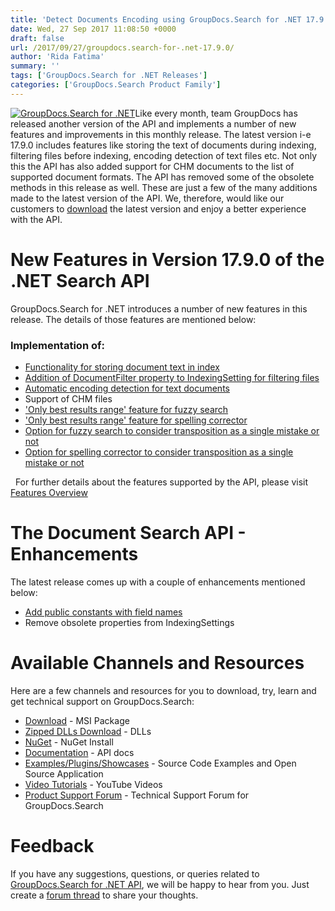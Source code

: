 ```yaml
---
title: 'Detect Documents Encoding using GroupDocs.Search for .NET 17.9.0'
date: Wed, 27 Sep 2017 11:08:50 +0000
draft: false
url: /2017/09/27/groupdocs.search-for-.net-17.9.0/
author: 'Rida Fatima'
summary: ''
tags: ['GroupDocs.Search for .NET Releases']
categories: ['GroupDocs.Search Product Family']
---
```


[![GroupDocs.Search for .NET](http://blog.groupdocs.com/wp-content/uploads/sites/4/2017/04/groupdocs-search-net.png)](https://www.groupdocs.com/products/search/net)Like every month, team GroupDocs has released another version of the API and implements a number of new features and improvements in this monthly release. The latest version i-e 17.9.0 includes features like storing the text of documents during indexing, filtering files before indexing, encoding detection of text files etc. Not only this the API has also added support for CHM documents to the list of supported document formats. The API has removed some of the obsolete methods in this release as well. These are just a few of the many additions made to the latest version of the API. We, therefore, would like our customers to [download](https://downloads.groupdocs.com/search/net/new-releases/groupdocs.search-for-.net-17.9.0/) the latest version and enjoy a better experience with the API.

# New Features in Version 17.9.0 of the .NET Search API

GroupDocs.Search for .NET introduces a number of new features in this release. The details of those features are mentioned below:

### Implementation of:

*   [Functionality for storing document text in index](https://docs.groupdocs.com/search/net)
*   [Addition of DocumentFilter property to IndexingSetting for filtering files](https://docs.groupdocs.com/search/net)
*   [Automatic encoding detection for text documents](https://docs.groupdocs.com/search/net)
*   Support of CHM files
*   ['Only best results range' feature for fuzzy search](https://docs.groupdocs.com/display/searchnet/Fuzzy+Search#FuzzySearch-OnlyBestResultsRangeOptionforFuzzySearch)
*   ['Only best results range' feature for spelling corrector](https://docs.groupdocs.com/search/net)
*   [Option for fuzzy search to consider transposition as a single mistake or not](https://docs.groupdocs.com/display/searchnet/Fuzzy+Search#FuzzySearch-ConsiderTranspositionOptionforFuzzySearch)
*   [Option for spelling corrector to consider transposition as a single mistake or not](https://docs.groupdocs.com/search/net)

  For further details about the features supported by the API, please visit [Features Overview](https://www.groupdocs.com/docs/display/searchnet/Features+Overview "feature overview")

# The Document Search API - Enhancements

The latest release comes up with a couple of enhancements mentioned below:

*   [Add public constants with field names](https://docs.groupdocs.com/search/net)
*   Remove obsolete properties from IndexingSettings

# Available Channels and Resources

Here are a few channels and resources for you to download, try, learn and get technical support on GroupDocs.Search:

*   [Download](https://downloads.groupdocs.com/search/net/new-releases/groupdocs.search-for-.net-17.9.0/ "GroupDocs.Search MSI") - MSI Package
*   [Zipped DLLs Download](https://downloads.groupdocs.com/search/net/new-releases/groupdocs.search-for-.net-17.9.0-(dlls-only)/ "GroupDocs.Search Zipped Dll") - DLLs
*   [NuGet](https://www.nuget.org/packages/groupdocs-search-dotnet/17.9.0 "GroupDocs.Search Nuget Package") - NuGet Install
*   [Documentation](https://docs.groupdocs.com/display/searchnet/Getting+Started) - API docs
*   [Examples/Plugins/Showcases](https://github.com/groupdocs-search/GroupDocs.Search-for-.NET "How to use Search API") - Source Code Examples and Open Source Application
*   [Video Tutorials](https://www.youtube.com/playlist?list=PL25CTxMCj5vMZGPsZX-FCtRM_UBXdLT9h "Search API video Tutorials") - YouTube Videos
*   [Product Support Forum](https://www.groupdocs.com/Community/forums/groupdocs.search-product-family/52/showforum.aspx) - Technical Support Forum for GroupDocs.Search

# Feedback

If you have any suggestions, questions, or queries related to [GroupDocs.Search for .NET API](http://www.groupdocs.com/products/search/net), we will be happy to hear from you. Just create a [forum thread](http://www.groupdocs.com/Community/forums/groupdocs.search-product-family/52/showforum.aspx) to share your thoughts.





